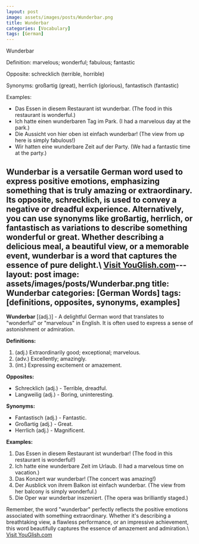 ```yaml
---
layout: post
image: assets/images/posts/Wunderbar.png
title: Wunderbar
categories: [Vocabulary]
tags: [German]
---
```


Wunderbar

Definition: marvelous; wonderful; fabulous; fantastic

Opposite: schrecklich (terrible, horrible)

Synonyms: großartig (great), herrlich (glorious), fantastisch (fantastic)

Examples:
- Das Essen in diesem Restaurant ist wunderbar. (The food in this restaurant is wonderful.)
- Ich hatte einen wunderbaren Tag im Park. (I had a marvelous day at the park.)
- Die Aussicht von hier oben ist einfach wunderbar! (The view from up here is simply fabulous!)
- Wir hatten eine wunderbare Zeit auf der Party. (We had a fantastic time at the party.)

Wunderbar is a versatile German word used to express positive emotions, emphasizing something that is truly amazing or extraordinary. Its opposite, schrecklich, is used to convey a negative or dreadful experience. Alternatively, you can use synonyms like großartig, herrlich, or fantastisch as variations to describe something wonderful or great. Whether describing a delicious meal, a beautiful view, or a memorable event, wunderbar is a word that captures the essence of pure delight.\ <a id="yg-widget-0" class="youglish-widget" data-query="Wunderbar" data-lang="german" data-components="8412" data-auto-start="0" data-bkg-color="theme_light" data-title="How%20to%20pronounce%20Wunderbar%20in%20German"  rel="nofollow" href="https://youglish.com">Visit YouGlish.com</a><script async src="https://youglish.com/public/emb/widget.js" charset="utf-8"></script>---
layout: post
image: assets/images/posts/Wunderbar.png
title: Wunderbar
categories: [German Words]
tags: [definitions, opposites, synonyms, examples]
---

**Wunderbar** [(adj.)] - A delightful German word that translates to "wonderful" or "marvelous" in English. It is often used to express a sense of astonishment or admiration.

**Definitions:**
1. (adj.) Extraordinarily good; exceptional; marvelous.
2. (adv.) Excellently; amazingly.
3. (int.) Expressing excitement or amazement.

**Opposites:**
- Schrecklich (adj.) - Terrible, dreadful.
- Langweilig (adj.) - Boring, uninteresting.

**Synonyms:**
- Fantastisch (adj.) - Fantastic.
- Großartig (adj.) - Great.
- Herrlich (adj.) - Magnificent.

**Examples:**
1. Das Essen in diesem Restaurant ist wunderbar! (The food in this restaurant is wonderful!)
2. Ich hatte eine wunderbare Zeit im Urlaub. (I had a marvelous time on vacation.)
3. Das Konzert war wunderbar! (The concert was amazing!)
4. Der Ausblick von ihrem Balkon ist einfach wunderbar. (The view from her balcony is simply wonderful.)
5. Die Oper war wunderbar inszeniert. (The opera was brilliantly staged.)

Remember, the word "wunderbar" perfectly reflects the positive emotions associated with something extraordinary. Whether it's describing a breathtaking view, a flawless performance, or an impressive achievement, this word beautifully captures the essence of amazement and admiration.\ <a id="yg-widget-0" class="youglish-widget" data-query="Wunderbar" data-lang="german" data-components="8412" data-auto-start="0" data-bkg-color="theme_light" data-title="How%20to%20pronounce%20Wunderbar%20in%20German"  rel="nofollow" href="https://youglish.com">Visit YouGlish.com</a><script async src="https://youglish.com/public/emb/widget.js" charset="utf-8"></script>